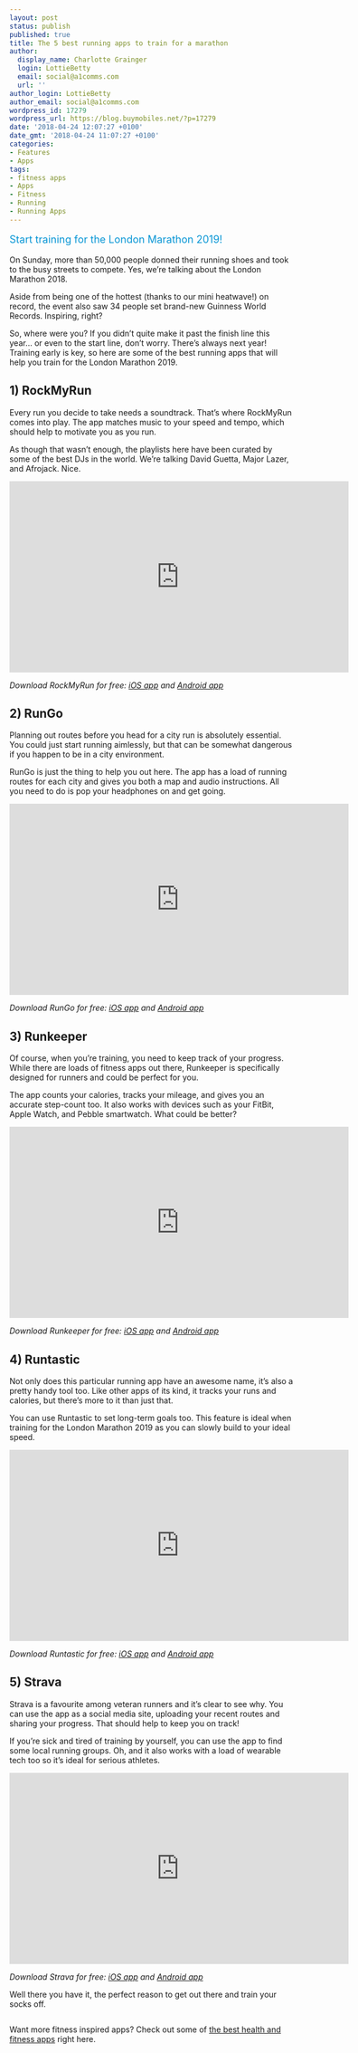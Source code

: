```yaml
---
layout: post
status: publish
published: true
title: The 5 best running apps to train for a marathon
author:
  display_name: Charlotte Grainger
  login: LottieBetty
  email: social@a1comms.com
  url: ''
author_login: LottieBetty
author_email: social@a1comms.com
wordpress_id: 17279
wordpress_url: https://blog.buymobiles.net/?p=17279
date: '2018-04-24 12:07:27 +0100'
date_gmt: '2018-04-24 11:07:27 +0100'
categories:
- Features
- Apps
tags:
- fitness apps
- Apps
- Fitness
- Running
- Running Apps
---
```

<p><span class="postStandFirst" style="color: #0896d5; line-height: 26px; font-size: 18px;">Start training for the London Marathon 2019!</span></p>
<p>On Sunday, more than 50,000 people donned their running shoes and took to the busy streets to compete. Yes, we&rsquo;re talking about the London Marathon 2018.</p>
<p>Aside from being one of the hottest (thanks to our mini heatwave!) on record, the event also saw 34 people set brand-new Guinness World Records. Inspiring, right?</p>
<p>So, where were you? If you didn&rsquo;t quite make it past the finish line this year&hellip; or even to the start line, don&rsquo;t worry. There&rsquo;s always next year! Training early is key, so here are some of the best running apps that will help you train for the London Marathon 2019.</p>
<h2>1) RockMyRun</h2>
<p>Every run you decide to take needs a soundtrack. That&rsquo;s where RockMyRun comes into play. The app matches music to your speed and tempo, which should help to motivate you as you run.</p>
<p>As though that wasn&rsquo;t enough, the playlists here have been curated by some of the best DJs in the world. We&rsquo;re talking David Guetta, Major Lazer, and Afrojack. Nice.</p>
<p><iframe src="https://www.youtube.com/embed/VVCkbI-yQ9o" width="600" height="338" frameborder="0" allowfullscreen="allowfullscreen"></iframe></p>
<p><em>Download RockMyRun for free: <a href="https://itunes.apple.com/in/app/rockmyrun-workout-music-for/id546417608?mt=8" target="_blank" rel="noopener">iOS app</a> and <a href="https://play.google.com/store/apps/details?id=com.rockmyrun.rockmyrun&amp;hl=en" target="_blank" rel="noopener">Android app</a></em></p>
<h2>2) RunGo</h2>
<p>Planning out routes before you head for a city run is absolutely essential. You could just start running aimlessly, but that can be somewhat dangerous if you happen to be in a city environment.</p>
<p>RunGo is just the thing to help you out here. The app has a load of running routes for each city and gives you both a map and audio instructions. All you need to do is pop your headphones on and get going.</p>
<p><iframe src="https://www.youtube.com/embed/ovAJ5vaqKu8" width="600" height="338" frameborder="0" allowfullscreen="allowfullscreen"></iframe></p>
<p><em>Download RunGo for free: <a href="https://itunes.apple.com/us/app/rungo-voice-navigation-with-gps-for-running/id712628644?mt=8" target="_blank" rel="noopener">iOS app</a> and <a href="https://play.google.com/store/apps/details?id=com.rungo&amp;hl=en" target="_blank" rel="noopener">Android app</a></em></p>
<h2>3) Runkeeper</h2>
<p>Of course, when you&rsquo;re training, you need to keep track of your progress. While there are loads of fitness apps out there, Runkeeper is specifically designed for runners and could be perfect for you.</p>
<p>The app counts your calories, tracks your mileage, and gives you an accurate step-count too. It also works with devices such as your FitBit, Apple Watch, and Pebble smartwatch. What could be better?</p>
<p><iframe src="https://www.youtube.com/embed/OKkxDYElFno" width="600" height="338" frameborder="0" allowfullscreen="allowfullscreen"></iframe></p>
<p><em>Download Runkeeper for free: <a href="https://itunes.apple.com/us/app/runkeeper-gps-running-tracker/id300235330?mt=8" target="_blank" rel="noopener">iOS app</a> and <a href="https://play.google.com/store/apps/details?id=com.fitnesskeeper.runkeeper.pro&amp;hl=en" target="_blank" rel="noopener">Android app</a></em></p>
<h2>4) Runtastic</h2>
<p>Not only does this particular running app have an awesome name, it&rsquo;s also a pretty handy tool too. Like other apps of its kind, it tracks your runs and calories, but there&rsquo;s more to it than just that.</p>
<p>You can use Runtastic to set long-term goals too. This feature is ideal when training for the London Marathon 2019 as you can slowly build to your ideal speed.</p>
<p><iframe src="https://www.youtube.com/embed/5kjoXaqZx-0" width="600" height="338" frameborder="0" allowfullscreen="allowfullscreen"></iframe></p>
<p><em>Download Runtastic for free: <a href="https://itunes.apple.com/us/app/runtastic-running-jogging-and-walking-tracker/id336599882?mt=8" target="_blank" rel="noopener">iOS app</a> and <a href="https://play.google.com/store/apps/details?id=com.runtastic.android&amp;hl=en" target="_blank" rel="noopener">Android app </a></em></p>
<h2>5) Strava</h2>
<p>Strava is a favourite among veteran runners and it&rsquo;s clear to see why. You can use the app as a social media site, uploading your recent routes and sharing your progress. That should help to keep you on track!</p>
<p>If you&rsquo;re sick and tired of training by yourself, you can use the app to find some local running groups. Oh, and it also works with a load of wearable tech too so it&rsquo;s ideal for serious athletes.</p>
<p><iframe src="https://www.youtube.com/embed/ByxL7zZD1f0" width="600" height="338" frameborder="0" allowfullscreen="allowfullscreen"></iframe></p>
<p><em>Download Strava for free: <a href="https://itunes.apple.com/us/app/strava-running-and-cycling-gps/id426826309?mt=8" target="_blank" rel="noopener">iOS app</a> and <a href="https://play.google.com/store/apps/details?id=com.strava&amp;hl=en" target="_blank" rel="noopener">Android app</a></em></p>
<p>Well there you have it, the perfect reason to get out there and train your socks off.</p>
<p><img class="aligncenter size-full wp-image-17282" src="https://lh3.googleusercontent.com/97-_dMAlcOWdFqo98qzUYzz8bvtzj9BW5EYLPMyypXILKYGHxEysjaNw3o3hihD_zMEJvCAY_jEilsml3nP11AEv=s0" alt="" /></p>
<p>Want more fitness inspired apps? Check out some of <a href="https://blog.buymobiles.net/features/top-health-fitness-apps" target="_blank" rel="noopener">the best health and fitness apps</a> right here.</p>
